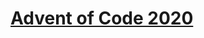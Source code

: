[Advent of Code 2020](https://adventofcode.com/2020)
====================================================
